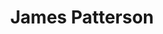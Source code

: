 ---
title: "James Patterson"
presenter_id: james_patterson
permalink: /member_full_presentations/james_patterson
layout: member_all_presentations
---
